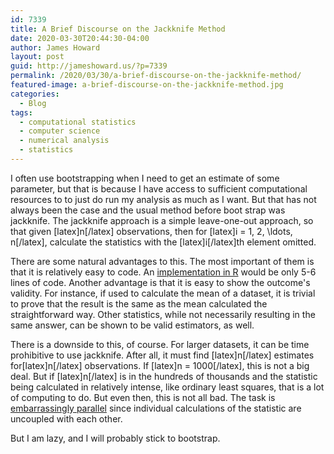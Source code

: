 ```yaml
---
id: 7339
title: A Brief Discourse on the Jackknife Method
date: 2020-03-30T20:44:30-04:00
author: James Howard
layout: post
guid: http://jameshoward.us/?p=7339
permalink: /2020/03/30/a-brief-discourse-on-the-jackknife-method/
featured-image: a-brief-discourse-on-the-jackknife-method.jpg
categories:
  - Blog
tags:
  - computational statistics
  - computer science
  - numerical analysis
  - statistics
---
```

I often use bootstrapping when I need to get an estimate of some
parameter, but that is because I have access to sufficient computational
resources to to just do run my analysis as much as I want. But that
has not always been the case and the usual method before boot strap
was jackknife. The jackknife approach is a simple leave-one-out
approach, so that given [latex]n[/latex] observations, then for
[latex]i = 1, 2, \ldots, n[/latex], calculate the statistics with
the [latex]i[/latex]th element omitted.

There are some natural advantages to this. The most important of
them is that it is relatively easy to code. An [implementation in
R](http://www.math.ntu.edu.tw/~hchen/teaching/LargeSample/references/R-bootstrap.pdf)
would be only 5-6 lines of code. Another advantage is that it is
easy to show the outcome's validity. For instance, if used to
calculate the mean of a dataset, it is trivial to prove that the
result is the same as the mean calculated the straightforward way.
Other statistics, while not necessarily resulting in the same answer,
can be shown to be valid estimators, as well.

There is a downside to this, of course. For larger datasets, it can
be time prohibitive to use jackknife. After all, it must find
[latex]n[/latex] estimates for[latex]n[/latex] observations. If
[latex]n = 1000[/latex], this is not a big deal. But if [latex]n[/latex]
is in the hundreds of thousands and the statistic being calculated
in relatively intense, like ordinary least squares, that is a lot
of computing to do. But even then, this is not all bad. The task
is [embarrassingly
parallel](https://www.cs.iusb.edu/~danav/teach/b424/b424_23_embpar.html)
since individual calculations of the statistic are uncoupled with
each other.

But I am lazy, and I will probably stick to bootstrap.
